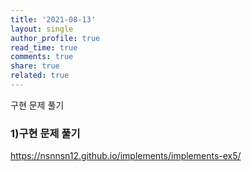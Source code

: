 ```yaml
---
title: '2021-08-13'
layout: single
author_profile: true
read_time: true
comments: true
share: true
related: true
---
```

구현 문제 풀기


### 1)구현 문제 풀기
<a href="https://nsnnsn12.github.io/implements/implements-ex5/" target="_blank">https://nsnnsn12.github.io/implements/implements-ex5/</a>